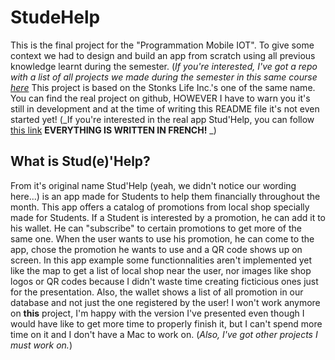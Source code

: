 # StudeHelp
This is the final project for the "Programmation Mobile IOT". To give some context we had to design and build an app from scratch using all previous knowledge learnt during the semester. (_If you're interested, I've got a repo with a list of all projects we made during the semester in this same course [here](https://github.com/Ttiki/university-swift-projects)_
This project is based on the Stonks Life Inc.'s one of  the same name. You can find the real project on github, HOWEVER I have to warn you it's still in development and at the time of writing this README file it's not even started yet! (_If you're interested in the real app Stud'Help, you can follow [this link](https://github.com/Stonks-Life-Inc/EtalonAide) **EVERYTHING IS WRITTEN IN FRENCH!** _)

## What is Stud(e)'Help?

From it's original name Stud'Help (yeah, we didn't notice our wording here...) is an app made for Students to help them financially throughout the month. This app offers a catalog of promotions from local shop specially made for Students. If a Student is interested by a promotion, he can add it to his wallet. He can "subscribe" to certain promotions to get more of the same one.
When the user wants to use his promotion, he can come to the app, chose the promotion he wants to use and a QR code shows up on screen. 
In this app example some functionnalities aren't implemented yet like the map to get a list of local shop near the user, nor images like shop logos or QR codes because I didn't waste time creating ficticious ones just for the presentation. Also, the wallet shows a list of all promotion in our database and not just the one registered by the user!
I won't work anymore on **this** project, I'm happy with the version I've presented even though I would have like to get more time to properly finish it, but I can't spend more time on it and I don't have a Mac to work on. (_Also, I've got other projects I must work on._)
